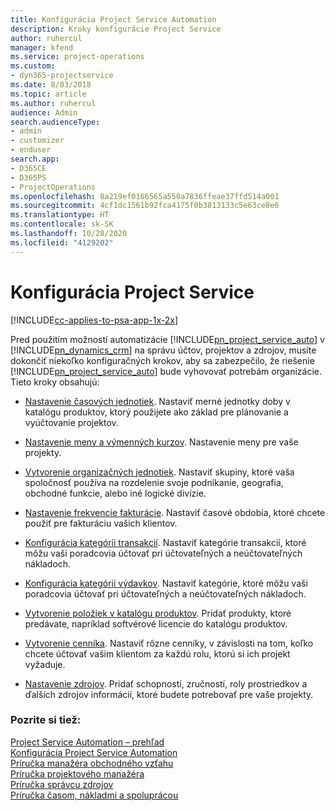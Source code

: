 ```yaml
---
title: Konfigurácia Project Service Automation
description: Kroky konfigurácie Project Service
author: ruhercul
manager: kfend
ms.service: project-operations
ms.custom:
- dyn365-projectservice
ms.date: 8/03/2018
ms.topic: article
ms.author: ruhercul
audience: Admin
search.audienceType:
- admin
- customizer
- enduser
search.app:
- D365CE
- D365PS
- ProjectOperations
ms.openlocfilehash: 8a219ef0166565a550a7836ffeae37ffd514a001
ms.sourcegitcommit: 4cf1dc1561b92fca4175f0b3813133c5e63ce8e6
ms.translationtype: HT
ms.contentlocale: sk-SK
ms.lasthandoff: 10/28/2020
ms.locfileid: "4129202"
---
```

# <a name="configure-project-service"></a>Konfigurácia Project Service

[!INCLUDE[cc-applies-to-psa-app-1x-2x](../includes/cc-applies-to-psa-app-1x-2x.md)]

Pred použitím možností automatizácie [!INCLUDE[pn_project_service_auto](../includes/pn-project-service-auto.md)] v [!INCLUDE[pn_dynamics_crm](../includes/pn-dynamics-crm.md)] na správu účtov, projektov a zdrojov, musíte dokončiť niekoľko konfiguračných krokov, aby sa zabezpečilo, že riešenie [!INCLUDE[pn_project_service_auto](../includes/pn-project-service-auto.md)] bude vyhovovať potrebám organizácie. Tieto kroky obsahujú:  
  
-   [Nastavenie časových jednotiek](../psa/set-up-time-units.md). Nastaviť merné jednotky doby v katalógu produktov, ktorý použijete ako základ pre plánovanie a vyúčtovanie projektov.  
  
-   [Nastavenie meny a výmenných kurzov](../psa/set-up-currencies-exchange-rates.md). Nastavenie meny pre vaše projekty.  
  
-   [Vytvorenie organizačných jednotiek](../psa/create-organizational-units.md). Nastaviť skupiny, ktoré vaša spoločnosť používa na rozdelenie svoje podnikanie, geografia, obchodné funkcie, alebo iné logické divízie.  
  
-   [Nastavenie frekvencie fakturácie](../psa/set-up-invoice-frequencies.md). Nastaviť časové obdobia, ktoré chcete použiť pre fakturáciu vašich klientov.  
  
-   [Konfigurácia kategórií transakcií](../psa/configure-transaction-categories.md). Nastaviť kategórie transakcií, ktoré môžu vaši poradcovia účtovať pri účtovateľných a neúčtovateľných nákladoch.  
  
-   [Konfigurácia kategórií výdavkov](../psa/configure-expense-categories.md). Nastaviť kategórie, ktoré môžu vaši poradcovia účtovať pri účtovateľných a neúčtovateľných nákladoch.  
  
-   [Vytvorenie položiek v katalógu produktov](../psa/create-product-catalog-items.md). Pridať produkty, ktoré predávate, napríklad softvérové licencie do katalógu produktov.  
  
-   [Vytvorenie cenníka](../psa/create-price-list.md). Nastaviť rôzne cenníky, v závislosti na tom, koľko chcete účtovať vašim klientom za každú rolu, ktorú si ich projekt vyžaduje.  
  
-   [Nastavenie zdrojov](../psa/set-up-resources.md). Pridať schopností, zručností, roly prostriedkov a ďalších zdrojov informácií, ktoré budete potrebovať pre vaše projekty.  
  
### <a name="see-also"></a>Pozrite si tiež:  
 [Project Service Automation – prehľad](../psa/overview.md)   
 [Konfigurácia Project Service Automation](../psa/configure.md)   
 [Príručka manažéra obchodného vzťahu](../psa/account-manager-guide.md)   
 [Príručka projektového manažéra](../psa/project-manager-guide.md)   
 [Príručka správcu zdrojov](../psa/resource-manager-guide.md)   
 [Príručka časom, nákladmi a spoluprácou](../psa/time-expense-collaboration-guide.md)
